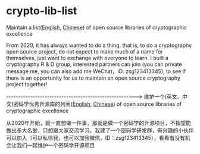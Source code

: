 # crypto-lib-list
Maintain a list([English](https://github.com/Cryptographer63/crypto-lib-list/blob/main/list/list-english.md), [Chinese](https://github.com/Cryptographer63/crypto-lib-list/blob/main/list/list-cn.md)) of open source libraries of cryptographic excellence

From 2020, it has always wanted to do a thing, that is, to do a cryptography open source project, do not expect to make much of a name for themselves, just want to exchange with everyone to learn. I built a cryptography R & D group, interested partners can join (you can private message me, you can also add me WeChat，ID: zsg123413345), to see if there is an opportunity for us to maintain an open source cryptography project together!


------------------------------------------------------>
维护一个(英文、中文)密码学优秀开源库的列表([English](https://github.com/Cryptographer63/crypto-lib-list/blob/main/list/list-english.md), [Chinese](https://github.com/Cryptographer63/crypto-lib-list/blob/main/list/list-cn.md)) of open source libraries of cryptographic excellence

从2020年开始，就一直想做一件事，那就是做一个密码学的开源项目，不指望能做出多大名堂，只想跟大家交流学习。我建了一个密码学研发群，有兴趣的小伙伴可以加入（可以私信我，也可以加我微信，ID：zsg123413345），看看有没有机会让我们一起维护一个密码学开源项目


